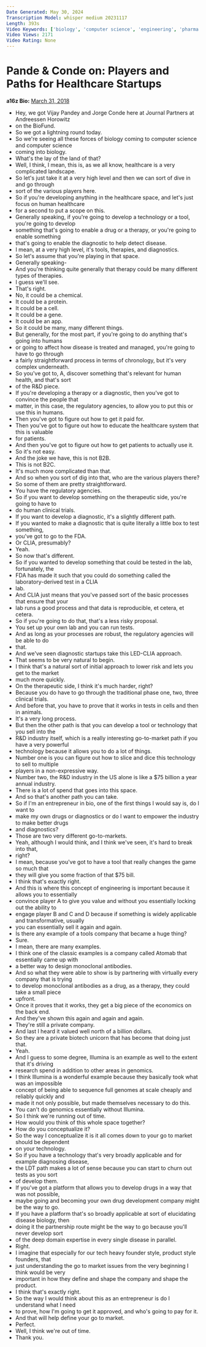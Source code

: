 ```yaml
---
Date Generated: May 30, 2024
Transcription Model: whisper medium 20231117
Length: 393s
Video Keywords: ['biology', 'computer science', 'engineering', 'pharma', 'healthcare']
Video Views: 2171
Video Rating: None
---
```


# Pande & Conde on: Players and Paths for Healthcare Startups
**a16z Bio:** [March 31, 2018](https://www.youtube.com/watch?v=p8L7sUdeWgU)
*  Hey, we got Vijay Pandey and Jorge Conde here at Journal Partners at Andreessen Horowitz
*  on the BioFund.
*  So we got a lightning round today.
*  So we're seeing all these forces of biology coming to computer science and computer science
*  coming into biology.
*  What's the lay of the land of that?
*  Well, I think, I mean, this is, as we all know, healthcare is a very complicated landscape.
*  So let's just take it at a very high level and then we can sort of dive in and go through
*  sort of the various players here.
*  So if you're developing anything in the healthcare space, and let's just focus on human healthcare
*  for a second to put a scope on this.
*  Generally speaking, if you're going to develop a technology or a tool, you're going to develop
*  something that's going to enable a drug or a therapy, or you're going to enable something
*  that's going to enable the diagnostic to help detect disease.
*  I mean, at a very high level, it's tools, therapies, and diagnostics.
*  So let's assume that you're playing in that space.
*  Generally speaking-
*  And you're thinking quite generally that therapy could be many different types of therapies.
*  I guess we'll see.
*  That's right.
*  No, it could be a chemical.
*  It could be a protein.
*  It could be a cell.
*  It could be a gene.
*  It could be an app.
*  So it could be many, many different things.
*  But generally, for the most part, if you're going to do anything that's going into humans
*  or going to affect how disease is treated and managed, you're going to have to go through
*  a fairly straightforward process in terms of chronology, but it's very complex underneath.
*  So you've got to, A, discover something that's relevant for human health, and that's sort
*  of the R&D piece.
*  If you're developing a therapy or a diagnostic, then you've got to convince the people that
*  matter, in this case, the regulatory agencies, to allow you to put this or use this in humans.
*  Then you've got to figure out how to get it paid for.
*  Then you've got to figure out how to educate the healthcare system that this is valuable
*  for patients.
*  And then you've got to figure out how to get patients to actually use it.
*  So it's not easy.
*  And the joke we have, this is not B2B.
*  This is not B2C.
*  It's much more complicated than that.
*  And so when you sort of dig into that, who are the various players there?
*  So some of them are pretty straightforward.
*  You have the regulatory agencies.
*  So if you want to develop something on the therapeutic side, you're going to have to
*  do human clinical trials.
*  If you want to develop a diagnostic, it's a slightly different path.
*  If you wanted to make a diagnostic that is quite literally a little box to test something,
*  you've got to go to the FDA.
*  Or CLIA, presumably?
*  Yeah.
*  So now that's different.
*  So if you wanted to develop something that could be tested in the lab, fortunately, the
*  FDA has made it such that you could do something called the laboratory-derived test in a CLIA
*  lab.
*  And CLIA just means that you've passed sort of the basic processes that ensure that your
*  lab runs a good process and that data is reproducible, et cetera, et cetera.
*  So if you're going to do that, that's a less risky proposal.
*  You set up your own lab and you can run tests.
*  And as long as your processes are robust, the regulatory agencies will be able to do
*  that.
*  And we've seen diagnostic startups take this LED-CLIA approach.
*  That seems to be very natural to begin.
*  I think that's a natural sort of initial approach to lower risk and lets you get to the market
*  much more quickly.
*  On the therapeutic side, I think it's much harder, right?
*  Because you do have to go through the traditional phase one, two, three clinical trials.
*  And before that, you have to prove that it works in tests in cells and then in animals.
*  It's a very long process.
*  But then the other path is that you can develop a tool or technology that you sell into the
*  R&D industry itself, which is a really interesting go-to-market path if you have a very powerful
*  technology because it allows you to do a lot of things.
*  Number one is you can figure out how to slice and dice this technology to sell to multiple
*  players in a non-expressive way.
*  Number two, the R&D industry in the US alone is like a $75 billion a year annual industry.
*  There is a lot of spend that goes into this space.
*  And so that's another path you can take.
*  So if I'm an entrepreneur in bio, one of the first things I would say is, do I want to
*  make my own drugs or diagnostics or do I want to empower the industry to make better drugs
*  and diagnostics?
*  Those are two very different go-to-markets.
*  Yeah, although I would think, and I think we've seen, it's hard to break into that,
*  right?
*  I mean, because you've got to have a tool that really changes the game so much that
*  they will give you some fraction of that $75 bill.
*  I think that's exactly right.
*  And this is where this concept of engineering is important because it allows you to essentially
*  convince player A to give you value and without you essentially locking out the ability to
*  engage player B and C and D because if something is widely applicable and transformative, usually
*  you can essentially sell it again and again.
*  Is there any example of a tools company that became a huge thing?
*  Sure.
*  I mean, there are many examples.
*  I think one of the classic examples is a company called Atomab that essentially came up with
*  a better way to design monoclonal antibodies.
*  And so what they were able to show is by partnering with virtually every company that is trying
*  to develop monoclonal antibodies as a drug, as a therapy, they could take a small piece
*  upfront.
*  Once it proves that it works, they get a big piece of the economics on the back end.
*  And they've shown this again and again and again.
*  They're still a private company.
*  And last I heard it valued well north of a billion dollars.
*  So they are a private biotech unicorn that has become that doing just that.
*  Yeah.
*  And I guess to some degree, Illumina is an example as well to the extent that it's driving
*  research spend in addition to other areas in genomics.
*  I think Illumina is a wonderful example because they basically took what was an impossible
*  concept of being able to sequence full genomes at scale cheaply and reliably quickly and
*  made it not only possible, but made themselves necessary to do this.
*  You can't do genomics essentially without Illumina.
*  So I think we're running out of time.
*  How would you think of this whole space together?
*  How do you conceptualize it?
*  So the way I conceptualize it is it all comes down to your go to market should be dependent
*  on your technology.
*  So if you have a technology that's very broadly applicable and for example diagnosing disease,
*  the LDT path makes a lot of sense because you can start to churn out tests as you sort
*  of develop them.
*  If you've got a platform that allows you to develop drugs in a way that was not possible,
*  maybe going and becoming your own drug development company might be the way to go.
*  If you have a platform that's so broadly applicable at sort of elucidating disease biology, then
*  doing it the partnership route might be the way to go because you'll never develop sort
*  of the deep domain expertise in every single disease in parallel.
*  Right.
*  I imagine that especially for our tech heavy founder style, product style founders, that
*  just understanding the go to market issues from the very beginning I think would be very
*  important in how they define and shape the company and shape the product.
*  I think that's exactly right.
*  So the way I would think about this as an entrepreneur is do I understand what I need
*  to prove, how I'm going to get it approved, and who's going to pay for it.
*  And that will help define your go to market.
*  Perfect.
*  Well, I think we're out of time.
*  Thank you.

